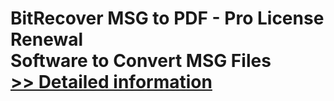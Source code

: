 # BitRecover MSG to PDF - Pro License Renewal<br />Software to Convert MSG Files<br />[>> Detailed information](https://secure.shareit.com/shareit/product.html?productid=300909733&affiliateid=200057808)